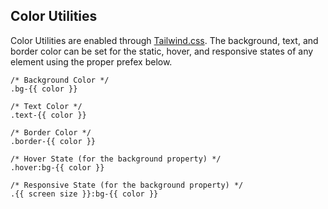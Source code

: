 ## Color Utilities

Color Utilities are enabled through [Tailwind.css](https://tailwindcss.com). The background, text, and border color can be set for the static, hover, and responsive states of any element using the proper prefex below.

    /* Background Color */
    .bg-{{ color }}

    /* Text Color */
    .text-{{ color }}

    /* Border Color */
    .border-{{ color }}

    /* Hover State (for the background property) */
    .hover:bg-{{ color }}

    /* Responsive State (for the background property) */
    .{{ screen size }}:bg-{{ color }}
